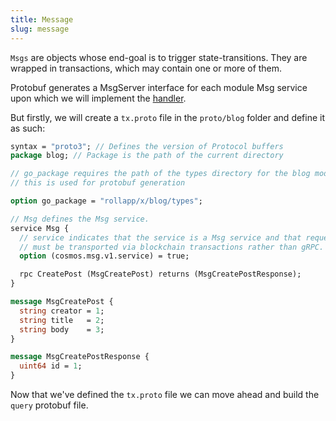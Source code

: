 ```yaml
---
title: Message
slug: message
---
```


`Msgs` are objects whose end-goal is to trigger state-transitions. They are wrapped in transactions, which may contain one or more of them.

Protobuf generates a MsgServer interface for each module Msg service upon which we will implement the [handler](/docs/build/adv-guide/rdk/keeper/msg_server.md).

But firstly, we will create a `tx.proto` file in the `proto/blog` folder and define it as such:

```protobuf
syntax = "proto3"; // Defines the version of Protocol buffers
package blog; // Package is the path of the current directory

// go_package requires the path of the types directory for the blog module
// this is used for protobuf generation

option go_package = "rollapp/x/blog/types";

// Msg defines the Msg service.
service Msg {
  // service indicates that the service is a Msg service and that requests
  // must be transported via blockchain transactions rather than gRPC.
  option (cosmos.msg.v1.service) = true;

  rpc CreatePost (MsgCreatePost) returns (MsgCreatePostResponse);
}

message MsgCreatePost {
  string creator = 1;
  string title   = 2;
  string body    = 3;
}

message MsgCreatePostResponse {
  uint64 id = 1;
}
```

Now that we've defined the `tx.proto` file we can move ahead and build the `query` protobuf file.
